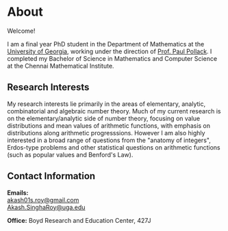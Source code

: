 # About
Welcome! 

I am a final year PhD student in the Department of Mathematics at the [University of Georgia](https://www.math.uga.edu/), working under the direction of [Prof. Paul Pollack](https://pollack.uga.edu/). I completed my Bachelor of Science in Mathematics and Computer Science at the Chennai Mathematical Institute. 

## Research Interests

My research interests lie primarily in the areas of elementary, analytic, combinatorial and algebraic number theory. Much of my current research is on the elementary/analytic side of number theory, focusing on value distributions and mean values of arithmetic functions, with emphasis on distributions along arithmetic progresssions. However I am also highly interested in a broad range of questions from the "anatomy of integers", Erdos-type problems and other statistical questions on arithmetic functions (such as popular values and Benford's Law).

## Contact Information

**Emails:**<br>
akash01s.roy@gmail.com<br>
Akash.SinghaRoy@uga.edu<p>
 
**Office:** Boyd Research and Education Center, 427J </p>

